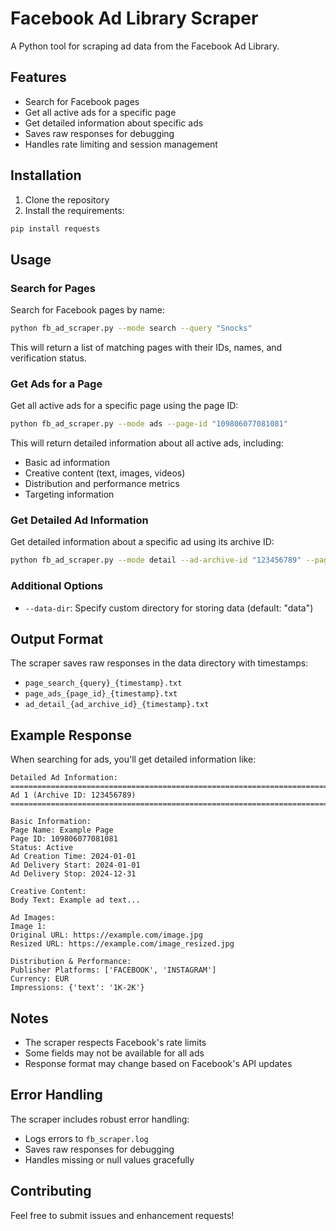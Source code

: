 # Facebook Ad Library Scraper

A Python tool for scraping ad data from the Facebook Ad Library.

## Features

- Search for Facebook pages
- Get all active ads for a specific page
- Get detailed information about specific ads
- Saves raw responses for debugging
- Handles rate limiting and session management

## Installation

1. Clone the repository
2. Install the requirements:
```bash
pip install requests
```

## Usage

### Search for Pages

Search for Facebook pages by name:

```bash
python fb_ad_scraper.py --mode search --query "Snocks"
```

This will return a list of matching pages with their IDs, names, and verification status.

### Get Ads for a Page

Get all active ads for a specific page using the page ID:

```bash
python fb_ad_scraper.py --mode ads --page-id "109806077081081"
```

This will return detailed information about all active ads, including:
- Basic ad information
- Creative content (text, images, videos)
- Distribution and performance metrics
- Targeting information

### Get Detailed Ad Information

Get detailed information about a specific ad using its archive ID:

```bash
python fb_ad_scraper.py --mode detail --ad-archive-id "123456789" --page-id "109806077081081"
```

### Additional Options

- `--data-dir`: Specify custom directory for storing data (default: "data")

## Output Format

The scraper saves raw responses in the data directory with timestamps:
- `page_search_{query}_{timestamp}.txt`
- `page_ads_{page_id}_{timestamp}.txt`
- `ad_detail_{ad_archive_id}_{timestamp}.txt`

## Example Response

When searching for ads, you'll get detailed information like:

```
Detailed Ad Information:
====================================================================================================
Ad 1 (Archive ID: 123456789)
====================================================================================================

Basic Information:
Page Name: Example Page
Page ID: 109806077081081
Status: Active
Ad Creation Time: 2024-01-01
Ad Delivery Start: 2024-01-01
Ad Delivery Stop: 2024-12-31

Creative Content:
Body Text: Example ad text...

Ad Images:
Image 1:
Original URL: https://example.com/image.jpg
Resized URL: https://example.com/image_resized.jpg

Distribution & Performance:
Publisher Platforms: ['FACEBOOK', 'INSTAGRAM']
Currency: EUR
Impressions: {'text': '1K-2K'}
```

## Notes

- The scraper respects Facebook's rate limits
- Some fields may not be available for all ads
- Response format may change based on Facebook's API updates

## Error Handling

The scraper includes robust error handling:
- Logs errors to `fb_scraper.log`
- Saves raw responses for debugging
- Handles missing or null values gracefully

## Contributing

Feel free to submit issues and enhancement requests! 